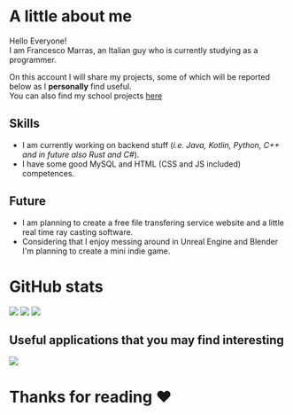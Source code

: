 # A little about me
Hello Everyone!  
I am Francesco Marras, an Italian guy who is currently studying as a programmer.

On this account I will share my projects, some of which will be reported below as I **personally** find useful.  
You can also find my school projects [here](https://github.com/Achille004-School)

## Skills
- I am currently working on backend stuff (_i.e. Java, Kotlin, Python, C++ and in future also Rust and C#_).
- I have some good MySQL and HTML (CSS and JS included) competences.

## Future
- I am planning to create a free file transfering service website and a little real time ray casting software.
- Considering that I enjoy messing around in Unreal Engine and Blender I'm planning to create a mini indie game.


# GitHub stats

<img src="https://github-readme-stats.vercel.app/api?username=Achille004&show_icons=true&&custom_title=Github%20Stats&bg_color=DEG,8A2387,E94057,F27121&title_color=FFF&text_color=FFF&icon_color=FFF"/>
<img src="https://github-readme-stats.vercel.app/api/top-langs/?username=Achille004&layout=compact&card_width=445&bg_color=DEG,8A2387,E94057,F27121&title_color=FFF&text_color=FFF&icon_color=FFF"/>
<img src="https://github-readme-stats.vercel.app/api/wakatime?username=Achille004&layout=compact&card_width=445&bg_color=DEG,8A2387,E94057,F27121&title_color=FFF&text_color=FFF&icon_color=FFF"/>

## Useful applications that you may find interesting
<a href="https://github.com/Achille004/PasswordManager">
  <img align="center" src="https://github-readme-stats.vercel.app/api/pin/?username=Achille004&repo=PasswordManager&bg_color=DEG,8A2387,E94057,F27121&title_color=FFF&text_color=FFF&icon_color=FFF"/>
</a>


# Thanks for reading ❤️
